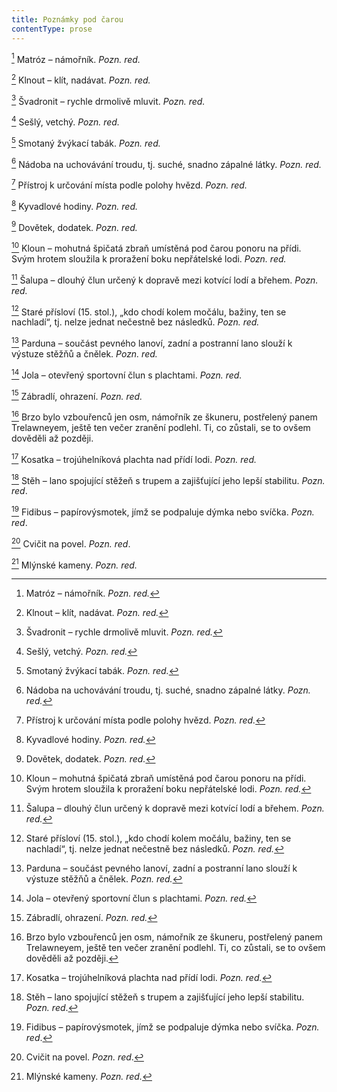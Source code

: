 ```yaml
---
title: Poznámky pod čarou
contentType: prose
---
```


<section>

[^1] Matróz – námořník. _Pozn. red._

[^2] Klnout – klít, nadávat. _Pozn. red._

[^3] Švadronit – rychle drmolivě mluvit. _Pozn. red._

[^4] Sešlý, vetchý. _Pozn. red._

[^5] Smotaný žvýkací tabák. _Pozn. red._

[^6] Nádoba na uchovávání troudu, tj. suché, snadno zápalné látky. _Pozn. red._

[^7] Přístroj k určování místa podle polohy hvězd. _Pozn. red._

[^8] Kyvadlové hodiny. _Pozn. red._

[^9] Dovětek, dodatek. _Pozn. red._

[^10] Kloun – mohutná špičatá zbraň umístěná pod čarou ponoru na přídi. Svým hrotem sloužila k proražení boku nepřátelské lodi. _Pozn. red._

[^11] Šalupa – dlouhý člun určený k dopravě mezi kotvící lodí a břehem. _Pozn. red._

[^12] Staré přísloví (15. stol.), „kdo chodí kolem močálu, bažiny, ten se nachladí“, tj. nelze jednat nečestně bez následků. _Pozn. red._

[^13] Parduna – součást pevného lanoví, zadní a postranní lano slouží k výstuze stěžňů a čnělek. _Pozn. red._

[^14] Jola – otevřený sportovní člun s plachtami. _Pozn. red._

[^15] Zábradlí, ohrazení. _Pozn. red._

[^16] Brzo bylo vzbouřenců jen osm, námořník ze škuneru, postřelený panem Trelawneyem, ještě ten večer zranění podlehl. Ti, co zůstali, se to ovšem dověděli až později.

[^17] Kosatka – trojúhelníková plachta nad přídí lodi. _Pozn. red._

[^18] Stěh – lano spojující stěžeň s trupem a zajišťující jeho lepší stabilitu. _Pozn. red_.

[^19] Fidibus – papírovýsmotek, jímž se podpaluje dýmka nebo svíčka. _Pozn. red_.

[^20] Cvičit na povel. _Pozn. red_.

[^21] Mlýnské kameny. _Pozn. red._

</section>

[^1]: Matróz – námořník. _Pozn. red._

[^2]: Klnout – klít, nadávat. _Pozn. red._

[^3]: Švadronit – rychle drmolivě mluvit. _Pozn. red._

[^4]: Sešlý, vetchý. _Pozn. red._

[^5]: Smotaný žvýkací tabák. _Pozn. red._

[^6]: Nádoba na uchovávání troudu, tj. suché, snadno zápalné látky. _Pozn. red._

[^7]: Přístroj k určování místa podle polohy hvězd. _Pozn. red._

[^8]: Kyvadlové hodiny. _Pozn. red._

[^9]: Dovětek, dodatek. _Pozn. red._

[^10]: Kloun – mohutná špičatá zbraň umístěná pod čarou ponoru na přídi. Svým hrotem sloužila k proražení boku nepřátelské lodi. _Pozn. red._

[^11]: Šalupa – dlouhý člun určený k dopravě mezi kotvící lodí a břehem. _Pozn. red._

[^12]: Staré přísloví (15. stol.), „kdo chodí kolem močálu, bažiny, ten se nachladí“, tj. nelze jednat nečestně bez následků. _Pozn. red._

[^13]: Parduna – součást pevného lanoví, zadní a postranní lano slouží k výstuze stěžňů a čnělek. _Pozn. red._

[^14]: Jola – otevřený sportovní člun s plachtami. _Pozn. red._

[^15]: Zábradlí, ohrazení. _Pozn. red._

[^16]: Brzo bylo vzbouřenců jen osm, námořník ze škuneru, postřelený panem Trelawneyem, ještě ten večer zranění podlehl. Ti, co zůstali, se to ovšem dověděli až později.

[^17]: Kosatka – trojúhelníková plachta nad přídí lodi. _Pozn. red._

[^18]: Stěh – lano spojující stěžeň s trupem a zajišťující jeho lepší stabilitu. _Pozn. red_.

[^19]: Fidibus – papírovýsmotek, jímž se podpaluje dýmka nebo svíčka. _Pozn. red_.

[^20]: Cvičit na povel. _Pozn. red_.

[^21]: Mlýnské kameny. _Pozn. red._
